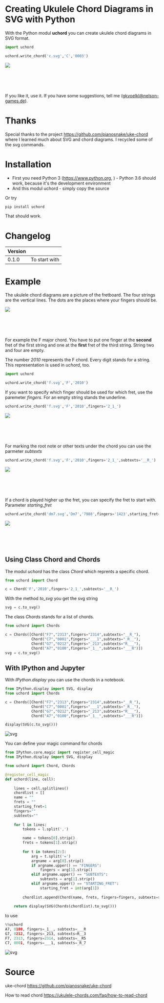 
# Creating Ukulele Chord Diagrams in SVG with Python

With the Python modul __uchord__ you can create ukulele chord diagrams in SVG format.   


```python
import uchord

uchord.write_chord('c.svg','C','0003')
```

<img src="pic/c.svg" align="left"><br><br><br><br><br>

If you like it, use it. If you have some suggestions, tell me (gkvoelkl@nelson-games.de).

# Thanks

Special thanks to the project https://github.com/pianosnake/uke-chord where I learned much about 
SVG and chord diagrams. I recycled some of the svg commands.

# Installation

* First you need Python 3 (https://www.python.org, ) - Python 3.6 should work, because it's the development environment
* And this modul uchord - simply copy the source

Or try


```python
pip install uchord
```

That should work.

# Changelog

|Version       |                                                                                          |
|--------------|------------------------------------------------------------------------------------------|
|  0.1.0       | To start with|

# Example

The ukulele chord diagrams are a picture of the fretboard.
The four strings are the vertical lines. The dots are the places where your fingers should be.

<img src="pic/f.svg" align="left"><br><br><br><br><br>

For example the F major chord. You have to put one finger at the __second__ fret of the first string and one at the __first__ fret of the third string. String two and four are empty.


The number *2010* represents the F chord. Every digit stands for a string. This representation is used in *uchord*, too.


```python
import uchord

uchord.write_chord('f.svg','F','2010')
```

If you want to specify which finger should be used for which fret, use the paremeter *fingers*. For an empty string stands the underline.


```python
uchord.write_chord('f.svg','F','2010',fingers='2_1_')
```

<img src="pic/ff.svg" align="left"><br><br><br><br><br>

For marking the root note or other texts under the chord you can use the parmeter *subtexts*


```python
uchord.write_chord('f.svg','F','2010',fingers='2_1_',subtexts='__R_')
```

<img src="pic/ffs.svg" align="left"><br><br><br><br><br>

If a chord is played higher up the fret, you can specify the fret to start with. Parameter *starting_fret*


```python
uchord.write_chord('dm7.svg','Dm7','7988',fingers='1423',starting_fret=6)
```

<img src="pic/dm7.svg" align="left"><br><br><br><br><br>

## Using Class Chord and Chords

The modul *uchord* has the class *Chord* which reprents a specific chord.


```python
from uchord import Chord

c = Chord('F','2010',fingers='2_1_',subtexts='__R_')
```

With the method *to_svg* you get the svg string


```python
svg = c.to_svg()
```

The class *Chords* stands for a list of chords.


```python
from uchord import Chords

c = Chords([Chord("F7","2313",fingers="2314",subtexts="__R_"),
            Chord("C7","0001",fingers="___1",subtexts="_R__"),
            Chord("G7","0212",fingers="_213",subtexts="R___"),
            Chord("A7","0100",fingers="_1__",subtexts="___R")])
svg = c.to_svg()
```

## With IPython and Jupyter

With *IPython.display* you can use the chords in a notebook.


```python
from IPython.display import SVG, display
from uchord import Chords

c = Chords([Chord("F7","2313",fingers="2314",subtexts="__R_"),
            Chord("C7","0001",fingers="___1",subtexts="_R__"),
            Chord("G7","0212",fingers="_213",subtexts="R___"),
            Chord("A7","0100",fingers="_1__",subtexts="___R")])

display(SVG(c.to_svg()))
```


![svg](pic/output_37_0.svg)


You can define your magic command for chords


```python
from IPython.core.magic import register_cell_magic
from IPython.display import SVG, display

from uchord import Chord, Chords

@register_cell_magic
def uchord(line, cell):
    
    lines = cell.splitlines()
    chordlist = []
    name = "" 
    frets = ""
    starting_fret=1
    fingers=""
    subtexts=""
    
    for l in lines:
        tokens = l.split(',')

        name = tokens[0].strip()
        frets = tokens[1].strip()
        
        for t in tokens[2:]:
            arg = t.split('=')
            argname = arg[0].strip()
            if argname.upper() == "FINGERS":
                fingers = arg[1].strip()
            elif argname.upper() == "SUBTEXTS":
                subtexts = arg[1].strip()
            elif argname.upper() == "STARTING_FRET":
                starting_fret = int(arg[1])
                
        chordlist.append(Chord(name, frets, fingers=fingers, subtexts=subtexts, starting_fret=starting_fret))
    
    return display(SVG(Chords(chordlist).to_svg()))
```

to use


```python
%%uchord
A7, 0100, fingers=_1__, subtexts=___R
G7, 0212, fingers=_213, subtexts=R__3
F7, 2313, fingers=2314, subtexts=__R5
C7, 0001, fingers=___1, subtexts=_R_7
```


![svg](pic/output_41_0.svg)


# Source

uke-chord https://github.com/pianosnake/uke-chord

How to read chord https://ukulele-chords.com/faq/how-to-read-chord


```python

```
